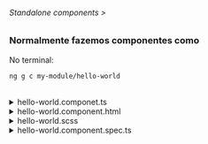 ###### Standalone components >

### Normalmente fazemos componentes como


No terminal:

```bash
ng g c my-module/hello-world

```
<br>
<details>
  <summary>hello-world.componet.ts</summary>

```ts
@Component({
  selector: 'app-hello-world',
  templateUrl: './hello-world.component.html',
  styleUrls: ['./hello-world.component.scss'],
})
export class HelloWorldComponent {
  /** Aqui a mae chora e filho ve */
}

```
</details>


<details>
  <summary>hello-world.component.html</summary>

```html
<p>your spaghetti component works!</p>

```
</details>


<details>
  <summary>hello-world.scss</summary>


```scss
.HelloWorld {
  z-index: OVER_9000_PRESS_F;
  background: red !important;
  position: absolute;
  top: 0;
  rigth: 0;
  rihgt: 0;
  raigth: 0;
}

```
</details>


<details>
  <summary>hello-world.component.spec.ts</summary>

```ts
// Aqui ngm liga
// Só faz teste quem não se garante na Força Tarefa

describe('HelloWorldComponent', () => {
  let component: HelloWorldComponent;
  let fixture: ComponentFixture<HelloWorldComponent>;
  //...
  it('should explode', () => {
    expect(component).toBeTruthy();
  });
})

```
</details>

